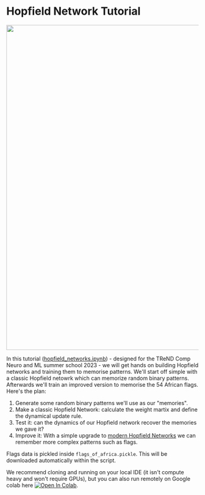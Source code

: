# Hopfield Network Tutorial

<img src="images/hfn.gif" width=850>

In this tutorial ([hopfield_networks.ipynb](hopfield_networks.ipynb)) - designed for the TReND Comp Neuro and ML summer school 2023 - we will get hands on building Hopfield networks and training them to memorise patterns.  We'll start off simple with a classic Hopfield netowrk which can memorize random binary patterns. Afterwards we'll train an improved version to memorise the 54 African flags. Here's the plan: 

1. Generate some random binary patterns we'll use as our "memories".
2. Make a classic Hopfield Network: calculate the weight martix and define the dynamical update rule.
3. Test it: can the dynamics of our Hopfield network recover the memories we gave it?
4. Improve it: With a simple upgrade to [modern Hopfield Networks](https://ml-jku.github.io/hopfield-layers/#energy) we can remember more complex patterns such as flags.

Flags data is pickled inside `flags_of_africa.pickle`. This will be downloaded automatically within the script. 

We recommend cloning and running on your local IDE (it isn't compute heavy and won't require GPUs), but you can also run remotely on Google colab here [![Open In Colab](https://colab.research.google.com/assets/colab-badge.svg)](https://colab.research.google.com/github/TomGeorge1234/HopfieldNetworkTutorial/blob/main/hopfield_networks.ipynb).